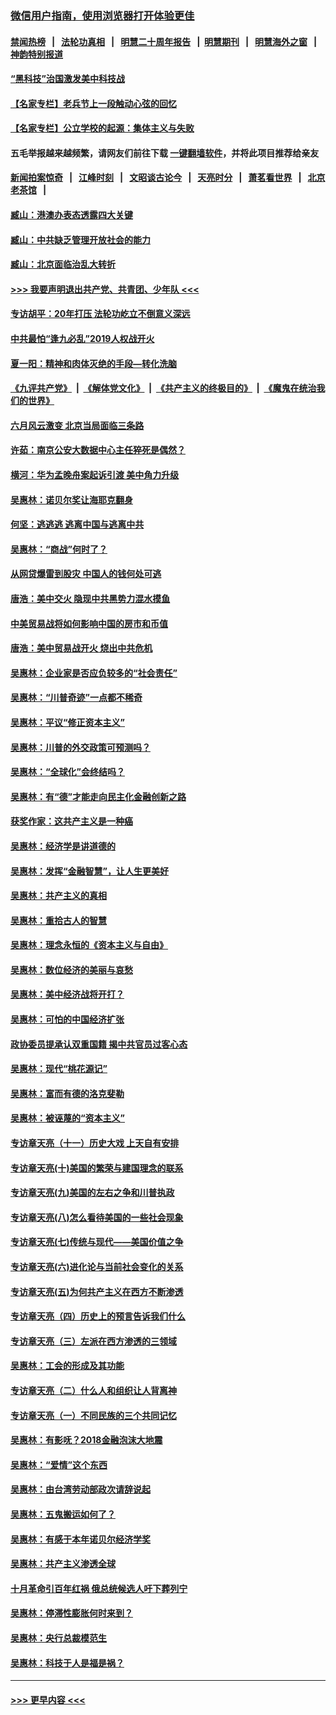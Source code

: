 ### [微信用户指南，使用浏览器打开体验更佳](https://github.com/gfw-breaker/banned-news1/blob/master/indexes/wechat-guide.md?t=0)
#### [禁闻热榜](热点新闻.md?t=0)  &nbsp;&nbsp;|&nbsp;&nbsp; [法轮功真相](https://github.com/gfw-breaker/truth/blob/master/README.md?t=0) &nbsp;&nbsp;|&nbsp;&nbsp; [明慧二十周年报告](https://github.com/gfw-breaker/mh-reports/blob/master/README.md?t=0) &nbsp;&nbsp;|&nbsp;&nbsp;[明慧期刊](https://github.com/gfw-breaker/mh-qikan) &nbsp;&nbsp;|&nbsp;&nbsp; [明慧海外之窗](https://github.com/gfw-breaker/mh-news/blob/master/README.md?t=0) &nbsp;&nbsp;|&nbsp;&nbsp; [神韵特别报道](https://github.com/gfw-breaker/mh-news/blob/master/shenyun.md?t=0)
#### [“黑科技”治国激发美中科技战](../pages/nsc423/n11638056.md?t=02062055) 
#### [【名家专栏】老兵节上一段触动心弦的回忆](../pages/nsc423/n11646016.md?t=02062055) 
#### [【名家专栏】公立学校的起源：集体主义与失败](../pages/nsc423/n11601833.md?t=02062055) 
#### 五毛举报越来越频繁，请网友们前往下载 [一键翻墙软件](https://github.com/gfw-breaker/ssr-accounts)，并将此项目推荐给亲友
#### [新闻拍案惊奇](https://github.com/gfw-breaker/banned-news1/blob/master/pages/link4.md) &nbsp;&nbsp;|&nbsp;&nbsp; [江峰时刻](https://github.com/gfw-breaker/banned-news1/blob/master/pages/link4.md) &nbsp;&nbsp;|&nbsp;&nbsp; [文昭谈古论今](https://github.com/gfw-breaker/banned-news1/blob/master/pages/link4.md) &nbsp;&nbsp;|&nbsp;&nbsp; [天亮时分](https://github.com/gfw-breaker/banned-news1/blob/master/pages/link4.md) &nbsp;&nbsp;|&nbsp;&nbsp; [萧茗看世界](https://github.com/gfw-breaker/banned-news1/blob/master/pages/link4.md) &nbsp;&nbsp;|&nbsp;&nbsp; [北京老茶馆](https://github.com/gfw-breaker/banned-news1/blob/master/pages/link4.md) &nbsp;&nbsp;|&nbsp;&nbsp; 
#### [臧山：港澳办表态透露四大关键](../pages/nsc423/n11421628.md?t=02062055) 
#### [臧山：中共缺乏管理开放社会的能力](../pages/nsc423/n11407457.md?t=02062055) 
#### [臧山：北京面临治乱大转折](../pages/nsc423/n11406895.md?t=02062055) 
#### [>>> 我要声明退出共产党、共青团、少年队 <<<](https://github.com/begood0513/goodnews/blob/master/quit/letter.md) 
#### [专访胡平：20年打压 法轮功屹立不倒意义深远](../pages/nsc423/n11398800.md?t=02062055) 
#### [中共最怕“逢九必乱”2019人权战开火](../pages/nsc423/n11385248.md?t=02062055) 
#### [夏一阳：精神和肉体灭绝的手段—转化洗脑](../pages/nsc423/n11368250.md?t=02062055) 
#### [《九评共产党》](https://github.com/begood0513/9ping.md/blob/master/README.md) &nbsp;|&nbsp; [《解体党文化》](../../../../jtdwh.md/blob/master/README.md)  &nbsp;|&nbsp; [《共产主义的终极目的》](../../../../gczydzjmd.md/blob/master/README.md) &nbsp;|&nbsp; [《魔鬼在统治我们的世界》](../../../../mgztzwmdsj.md/blob/master/README.md) 
#### [六月风云激变 北京当局面临三条路](../pages/nsc423/n11313668.md?t=02062055) 
#### [许茹：南京公安大数据中心主任猝死是偶然？](../pages/nsc423/n11064744.md?t=02062055) 
#### [横河：华为孟晚舟案起诉引渡 美中角力升级](../pages/nsc423/n11027230.md?t=02062055) 
#### [吴惠林：诺贝尔奖让海耶克翻身](../pages/nsc423/n10890049.md?t=02062055) 
#### [何坚：逃逃逃 逃离中国与逃离中共](../pages/nsc423/n10592891.md?t=02062055) 
#### [吴惠林：“商战”何时了？](../pages/nsc423/n10573558.md?t=02062055) 
#### [从网贷爆雷到股灾 中国人的钱何处可逃](../pages/nsc423/n10572800.md?t=02062055) 
#### [唐浩：美中交火 隐现中共黑势力混水摸鱼](../pages/nsc423/n10544040.md?t=02062055) 
#### [中美贸易战将如何影响中国的房市和币值](../pages/nsc423/n10543697.md?t=02062055) 
#### [唐浩：美中贸易战开火 烧出中共危机](../pages/nsc423/n10540126.md?t=02062055) 
#### [吴惠林：企业家是否应负较多的“社会责任”](../pages/nsc423/n10535022.md?t=02062055) 
#### [吴惠林：“川普奇迹”一点都不稀奇](../pages/nsc423/n10512808.md?t=02062055) 
#### [吴惠林：平议“修正资本主义”](../pages/nsc423/n10495724.md?t=02062055) 
#### [吴惠林：川普的外交政策可预测吗？](../pages/nsc423/n10462387.md?t=02062055) 
#### [吴惠林：“全球化”会终结吗？](../pages/nsc423/n10452838.md?t=02062055) 
#### [吴惠林：有“德”才能走向民主化金融创新之路](../pages/nsc423/n10432292.md?t=02062055) 
#### [获奖作家：这共产主义是一种癌](../pages/nsc423/n10431541.md?t=02062055) 
#### [吴惠林：经济学是讲道德的](../pages/nsc423/n10398014.md?t=02062055) 
#### [吴惠林：发挥“金融智慧”，让人生更美好](../pages/nsc423/n10375019.md?t=02062055) 
#### [吴惠林：共产主义的真相](../pages/nsc423/n10351394.md?t=02062055) 
#### [吴惠林：重拾古人的智慧](../pages/nsc423/n10337691.md?t=02062055) 
#### [吴惠林：理念永恒的《资本主义与自由》](../pages/nsc423/n10316274.md?t=02062055) 
#### [吴惠林：数位经济的美丽与哀愁](../pages/nsc423/n10292946.md?t=02062055) 
#### [吴惠林：美中经济战将开打？](../pages/nsc423/n10258825.md?t=02062055) 
#### [吴惠林：可怕的中国经济扩张](../pages/nsc423/n10219147.md?t=02062055) 
#### [政协委员提承认双重国籍 揭中共官员过客心态](../pages/nsc423/n10208809.md?t=02062055) 
#### [吴惠林：现代“桃花源记”](../pages/nsc423/n10185234.md?t=02062055) 
#### [吴惠林：富而有德的洛克斐勒](../pages/nsc423/n10142264.md?t=02062055) 
#### [吴惠林：被诬蔑的“资本主义”](../pages/nsc423/n10124816.md?t=02062055) 
#### [专访章天亮（十一）历史大戏 上天自有安排](../pages/nsc423/n10094905.md?t=02062055) 
#### [专访章天亮(十)美国的繁荣与建国理念的联系](../pages/nsc423/n10094899.md?t=02062055) 
#### [专访章天亮(九)美国的左右之争和川普执政](../pages/nsc423/n10094889.md?t=02062055) 
#### [专访章天亮(八)怎么看待美国的一些社会现象](../pages/nsc423/n10094857.md?t=02062055) 
#### [专访章天亮(七)传统与现代——美国价值之争](../pages/nsc423/n10093140.md?t=02062055) 
#### [专访章天亮(六)进化论与当前社会变化的关系](../pages/nsc423/n10092036.md?t=02062055) 
#### [专访章天亮(五)为何共产主义在西方不断渗透](../pages/nsc423/n10083620.md?t=02062055) 
#### [专访章天亮（四）历史上的预言告诉我们什么](../pages/nsc423/n10083606.md?t=02062055) 
#### [专访章天亮（三）左派在西方渗透的三领域](../pages/nsc423/n10081115.md?t=02062055) 
#### [吴惠林：工会的形成及其功能](../pages/nsc423/n10080633.md?t=02062055) 
#### [专访章天亮（二）什么人和组织让人背离神](../pages/nsc423/n10076637.md?t=02062055) 
#### [专访章天亮（一）不同民族的三个共同记忆](../pages/nsc423/n10074188.md?t=02062055) 
#### [吴惠林：有影呒？2018金融泡沫大地震](../pages/nsc423/n10040534.md?t=02062055) 
#### [吴惠林：“爱情”这个东西](../pages/nsc423/n10019423.md?t=02062055) 
#### [吴惠林：由台湾劳动部政次请辞说起](../pages/nsc423/n9979679.md?t=02062055) 
#### [吴惠林：五鬼搬运如何了？](../pages/nsc423/n9925338.md?t=02062055) 
#### [吴惠林：有感于本年诺贝尔经济学奖](../pages/nsc423/n9871883.md?t=02062055) 
#### [吴惠林：共产主义渗透全球](../pages/nsc423/n9812748.md?t=02062055) 
#### [十月革命引百年红祸 俄总统候选人吁下葬列宁](../pages/nsc423/n9810182.md?t=02062055) 
#### [吴惠林：停滞性膨胀何时来到？](../pages/nsc423/n9764136.md?t=02062055) 
#### [吴惠林：央行总裁模范生](../pages/nsc423/n9728134.md?t=02062055) 
#### [吴惠林：科技于人是福是祸？](../pages/nsc423/n9672982.md?t=02062055) 

----
#### [ >>> 更早内容 <<< ](../indexes/nsc423-earlier.md)
